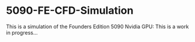 # 5090-FE-CFD-Simulation
This is a simulation of the Founders Edition 5090 Nvidia GPU:
This is a work in progress...

